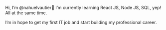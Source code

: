 Hi, I’m @nahuelvautier👋 
I’m currently learning React JS, Node JS, SQL, yep! All at the same time.

I’m in hope to get my first IT job and start building my professional career.
